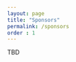 ```yaml
---
layout: page
title: "Sponsors"
permalink: /sponsors
order : 1
---
```

TBD
<!--
Thank you to our travel grant sponsor!

<img src="images/NSF_4-Color_bitmap_Logo.png" alt="National Science Foundation" width="200" class="center"/>
-->

